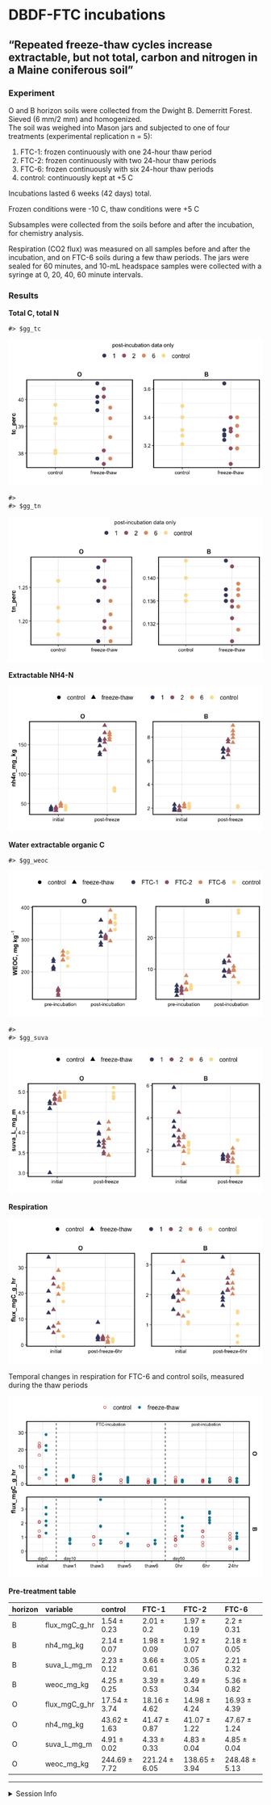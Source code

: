DBDF-FTC incubations
================

## “Repeated freeze-thaw cycles increase extractable, but not total, carbon and nitrogen in a Maine coniferous soil”

### Experiment

O and B horizon soils were collected from the Dwight B. Demerritt
Forest. Sieved (6 mm/2 mm) and homogenized.  
The soil was weighed into Mason jars and subjected to one of four
treatments (experimental replication n = 5):

1.  FTC-1: frozen continuously with one 24-hour thaw period
2.  FTC-2: frozen continuously with two 24-hour thaw periods
3.  FTC-6: frozen continuously with six 24-hour thaw periods
4.  control: continuously kept at +5 C

Incubations lasted 6 weeks (42 days) total.

Frozen conditions were -10 C, thaw conditions were +5 C

Subsamples were collected from the soils before and after the
incubation, for chemistry analysis.

Respiration (CO2 flux) was measured on all samples before and after the
incubation, and on FTC-6 soils during a few thaw periods. The jars were
sealed for 60 minutes, and 10-mL headspace samples were collected with a
syringe at 0, 20, 40, 60 minute intervals.

### Results

**Total C, total N**

    #> $gg_tc

![](dbdf_ftc_report_files/figure-gfm/tctn_graph-1.png)<!-- -->

    #> 
    #> $gg_tn

![](dbdf_ftc_report_files/figure-gfm/tctn_graph-2.png)<!-- -->

**Extractable NH4-N**

![](dbdf_ftc_report_files/figure-gfm/nh4_graph-1.png)<!-- -->

**Water extractable organic C**

    #> $gg_weoc

![](dbdf_ftc_report_files/figure-gfm/weoc_graphs-1.png)<!-- -->

    #> 
    #> $gg_suva

![](dbdf_ftc_report_files/figure-gfm/weoc_graphs-2.png)<!-- -->

**Respiration**

![](dbdf_ftc_report_files/figure-gfm/resp_graphs-1.png)<!-- -->

Temporal changes in respiration for FTC-6 and control soils, measured
during the thaw periods

![](dbdf_ftc_report_files/figure-gfm/resp_graphs2-1.png)<!-- -->

**Pre-treatment table**

| horizon | variable         | control       | FTC-1         | FTC-2         | FTC-6         |
|:--------|:-----------------|:--------------|:--------------|:--------------|:--------------|
| B       | flux\_mgC\_g\_hr | 1.54 ± 0.23   | 2.01 ± 0.2    | 1.97 ± 0.19   | 2.2 ± 0.31    |
| B       | nh4\_mg\_kg      | 2.14 ± 0.07   | 1.98 ± 0.09   | 1.92 ± 0.07   | 2.18 ± 0.05   |
| B       | suva\_L\_mg\_m   | 2.23 ± 0.12   | 3.66 ± 0.61   | 3.05 ± 0.36   | 2.21 ± 0.32   |
| B       | weoc\_mg\_kg     | 4.25 ± 0.25   | 3.39 ± 0.53   | 3.49 ± 0.34   | 5.36 ± 0.82   |
| O       | flux\_mgC\_g\_hr | 17.54 ± 3.74  | 18.16 ± 4.62  | 14.98 ± 4.24  | 16.93 ± 4.39  |
| O       | nh4\_mg\_kg      | 43.62 ± 1.63  | 41.47 ± 0.87  | 41.07 ± 1.22  | 47.67 ± 1.24  |
| O       | suva\_L\_mg\_m   | 4.91 ± 0.02   | 4.33 ± 0.33   | 4.83 ± 0.04   | 4.85 ± 0.04   |
| O       | weoc\_mg\_kg     | 244.69 ± 7.72 | 221.24 ± 6.05 | 138.65 ± 3.94 | 248.48 ± 5.13 |

------------------------------------------------------------------------

<details>
<summary>
Session Info
</summary>

Date run: `r`Sys.Date()\`

    #> R version 4.0.2 (2020-06-22)
    #> Platform: x86_64-apple-darwin17.0 (64-bit)
    #> Running under: macOS Catalina 10.15.7
    #> 
    #> Matrix products: default
    #> BLAS:   /System/Library/Frameworks/Accelerate.framework/Versions/A/Frameworks/vecLib.framework/Versions/A/libBLAS.dylib
    #> LAPACK: /Library/Frameworks/R.framework/Versions/4.0/Resources/lib/libRlapack.dylib
    #> 
    #> locale:
    #> [1] en_US.UTF-8/en_US.UTF-8/en_US.UTF-8/C/en_US.UTF-8/en_US.UTF-8
    #> 
    #> attached base packages:
    #> [1] stats     graphics  grDevices utils     datasets  methods  
    #> [7] base     
    #> 
    #> other attached packages:
    #>  [1] agricolae_1.3-3    soilpalettes_0.1.0 PNWColors_0.1.0   
    #>  [4] patchwork_1.1.1    forcats_0.5.1      stringr_1.4.0     
    #>  [7] dplyr_1.0.6        purrr_0.3.4        readr_1.4.0       
    #> [10] tidyr_1.1.3        tibble_3.1.2       ggplot2_3.3.3     
    #> [13] tidyverse_1.3.1    drake_7.13.1      
    #> 
    #> loaded via a namespace (and not attached):
    #>  [1] nlme_3.1-152      fs_1.5.0          lubridate_1.7.10 
    #>  [4] filelock_1.0.2    progress_1.2.2    httr_1.4.2       
    #>  [7] tools_4.0.2       backports_1.2.1   utf8_1.1.4       
    #> [10] R6_2.5.0          AlgDesign_1.2.0   DBI_1.1.1        
    #> [13] questionr_0.7.4   colorspace_2.0-0  withr_2.4.1      
    #> [16] tidyselect_1.1.0  prettyunits_1.1.1 klaR_0.6-15      
    #> [19] compiler_4.0.2    cli_2.5.0         rvest_1.0.0      
    #> [22] xml2_1.3.2        labeling_0.4.2    scales_1.1.1     
    #> [25] digest_0.6.27     txtq_0.2.3        rmarkdown_2.6.6  
    #> [28] pkgconfig_2.0.3   htmltools_0.5.1.1 labelled_2.7.0   
    #> [31] dbplyr_2.1.1      fastmap_1.1.0     highr_0.8        
    #> [34] rlang_0.4.10      readxl_1.3.1      rstudioapi_0.13  
    #> [37] shiny_1.6.0       farver_2.0.3      generics_0.1.0   
    #> [40] combinat_0.0-8    jsonlite_1.7.2    magrittr_2.0.1   
    #> [43] Rcpp_1.0.6        munsell_0.5.0     fansi_0.4.2      
    #> [46] lifecycle_1.0.0   stringi_1.5.3     yaml_2.2.1       
    #> [49] MASS_7.3-53       storr_1.2.5       grid_4.0.2       
    #> [52] parallel_4.0.2    promises_1.1.1    crayon_1.4.1     
    #> [55] miniUI_0.1.1.1    lattice_0.20-41   haven_2.3.1      
    #> [58] hms_1.0.0         knitr_1.31        pillar_1.6.1     
    #> [61] igraph_1.2.6      base64url_1.4     reprex_2.0.0     
    #> [64] glue_1.4.2        evaluate_0.14     modelr_0.1.8     
    #> [67] vctrs_0.3.8       httpuv_1.5.5      cellranger_1.1.0 
    #> [70] gtable_0.3.0      assertthat_0.2.1  xfun_0.20        
    #> [73] mime_0.9          xtable_1.8-4      broom_0.7.6      
    #> [76] later_1.1.0.1     tinytex_0.29      cluster_2.1.0    
    #> [79] ellipsis_0.3.2

</details>
